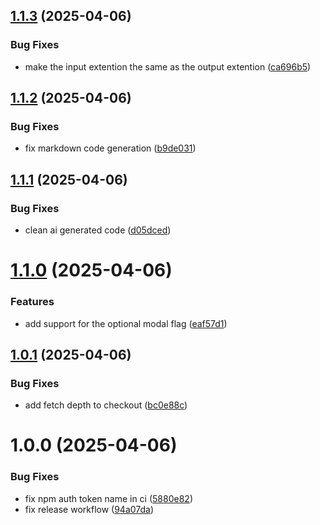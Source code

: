 ## [1.1.3](https://github.com/ahsansheikh94/jestsmith/compare/v1.1.2...v1.1.3) (2025-04-06)


### Bug Fixes

* make the input extention the same as the output extention ([ca696b5](https://github.com/ahsansheikh94/jestsmith/commit/ca696b56fdebb1f57bab62cb2004933df64d3071))

## [1.1.2](https://github.com/ahsansheikh94/jestsmith/compare/v1.1.1...v1.1.2) (2025-04-06)


### Bug Fixes

* fix markdown code generation ([b9de031](https://github.com/ahsansheikh94/jestsmith/commit/b9de0312b37b390693f1a1aae3769e6990ae1f4e))

## [1.1.1](https://github.com/ahsansheikh94/jestsmith/compare/v1.1.0...v1.1.1) (2025-04-06)


### Bug Fixes

* clean ai generated code ([d05dced](https://github.com/ahsansheikh94/jestsmith/commit/d05dced5dce2f7e43f3fd1a55aac0f0b9e7127b1))

# [1.1.0](https://github.com/ahsansheikh94/jestsmith/compare/v1.0.1...v1.1.0) (2025-04-06)


### Features

* add support for the optional modal flag ([eaf57d1](https://github.com/ahsansheikh94/jestsmith/commit/eaf57d1c09febc01d6572012bc5af79e311606fb))

## [1.0.1](https://github.com/ahsansheikh94/jestsmith/compare/v1.0.0...v1.0.1) (2025-04-06)


### Bug Fixes

* add fetch depth to checkout ([bc0e88c](https://github.com/ahsansheikh94/jestsmith/commit/bc0e88c349f2b01a4c28f3aea929da7f5595acc8))

# 1.0.0 (2025-04-06)


### Bug Fixes

* fix npm auth token name in ci ([5880e82](https://github.com/ahsansheikh94/jestsmith/commit/5880e825e92a86a193cd3a58ab51ade0c533e019))
* fix release workflow ([94a07da](https://github.com/ahsansheikh94/jestsmith/commit/94a07da5759bb11ddeca91f9f6ab7fef48471775))
